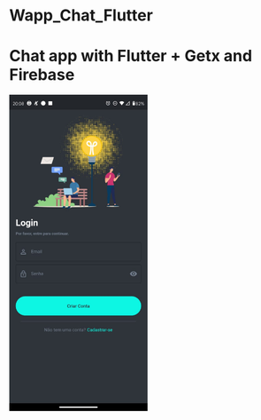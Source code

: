 # Wapp_Chat_Flutter
# Chat app with Flutter + Getx and Firebase
<img src="https://raw.githubusercontent.com/wRiqie/Wapp_Chat_Flutter/master/readmeImgs/login_screen.jpeg" width="250"/>

